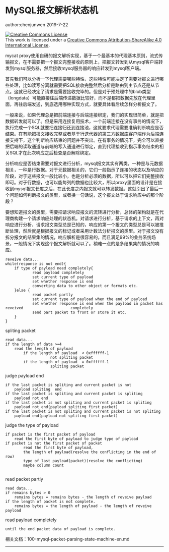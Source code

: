 

# MySQL报文解析状态机

author:chenjunwen 2019-7-22

<a rel="license" href="http://creativecommons.org/licenses/by-sa/4.0/"><img alt="Creative Commons License" style="border-width:0" src="https://i.creativecommons.org/l/by-sa/4.0/88x31.png" /></a><br />This work is licensed under a <a rel="license" href="http://creativecommons.org/licenses/by-sa/4.0/">Creative Commons Attribution-ShareAlike 4.0 International License</a>.

mycat proxy使用自研的报文解析实现，基于一个最基本的代理基本原则，流式传输报文，在不需要把一个报文完整接收的原则上，把报文转发到从mysql客户端转发到mysql服务器，然后接收mysql服务器的响应转发到mysql客户端。

首先我们可以分析一下代理需要哪些特性，这些特性可能决定了需要对报文进行哪些处理，比如读写分离就需要把SQL接收完整然后分析是路由到主节点还是从节点。这就已经决定了请求是需要接收完毕的。但是对于预处理中的blob类型（longdata）可能直接往后端传递数据比较好，而不是都把数据先放在代理里面，再往后端发送，到底选用哪种实现方式，就要具体看后续怎样分析报文了。

一般来说，如果代理总是把前端连接与后端连接绑定，我们的实现很简单，就是把数据转发就可以了。但是采用连接复用技术，一个前端连接在没有事务的情况下，执行完成一个SQL就要把连接归还到连接池，这就要求代理需要准确判断响应是否结束。在有能把报文接收完整或者基于行迭代器的第三方数据库客户端作为后端连接支持下，这个判断响应结束的问题并不突出。在有事务的情况下，完全可以直接把后端的读取通道与前端的写入通道进行绑定，直到代理接收到指示事务结束的相关SQL才在此次响应之后检查是否解除绑定。

分析响应是否结束需要对报文进行分析，mysql报文其实有两类，一种是与元数据相关，一种是行数据。对于元数据相关的，它们一般指示了连接的状态以及响应的阶段，对于这些报文一般比较小，也是分析必须的数据，所以可以把它们完整接收即可。对于行数据，也可以能每列的数据也比较大，所以proxy里面的设计是在接收到mysql报文长度之后，在此长度之内报文就可以转发数据。这就引出了最后一个问题如何判断报文的类型，或者换一句话说，这个报文处于请求响应中的那个阶段？

要想知道报文的类型，需要把请求响应报文的流转进行分析，总体的架构就是在代理商构建一个请求响应处理的状态机。对请求进行分析，基于请求的上下文，再对响应进行分析，请求报文类型总是已知的，响应的第一个报文的类型总是可以被推断处理，然后就是根据报文的标记或者采用计数法分析报文的类型。对于报文没有拆分报文的结果集的情况，响应解析是很容易的，而且满足99%的业务系统场景，一般情况下实现这个报文解析就可以了。稍难一点的是多结果集的情况的响应。

```
reveive data...
while(response is not end){
	if type of payload need completely{
			read payload completely
			set current type of payload
			set whether response is end 
			converting data to other object or formats etc.
	}else {
			read packet partly
			set current type of payload when the end of payload
			set whether response is end when the payload in packet has reveived 					completely
			send part packet to front or store it etc.
	}
}
```

spliting packet

```
read data...
if the length of data >=4
	read the length of payload
		if the length of payload  < 0xffffff-1
        			not spliting packet
        if the length of payload  = 0xffffff-1
        			spliting packet
```



judge payload end

```
if the last packet is spliting and current packet is not
	payload spliting  end
if the last packet is spliting and current packet is spliting
	payload not end
if the last packet is not spliting and current packet is spliting
	payload not end(payload spliting first packet)
if the last packet is not spliting and current packet is not spliting
	payload end(payload not spliting first packet)
```



judge the type of payload

```
if packet is the first packet of payload
	read the first byte of payload to judge type of payload
if packet is not the first packet of packet
		read the first byte of payload,
		the length of payload(resolve the conflicting in the end of row)
		type of last payload(packet)(resolve the conflicting)
		maybe column count 
	
```



read packet partly

```
read data...
if remains bytes > 0
	remains bytes = remains bytes - the length of reveive payload
if the length of packet is not complete.
	remains bytes = the length of payload - the length of reveive payload
```



read payload completely

```
until the end packet data of payload is complete.
```

相关文档：100-mysql-packet-parsing-state-machine-en.md



------

